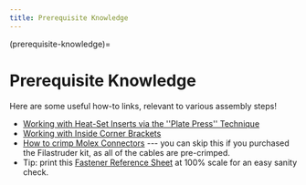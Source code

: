 ```yaml
---
title: Prerequisite Knowledge
---
```


(prerequisite-knowledge)=
# Prerequisite Knowledge

Here are some useful how-to links, relevant to various assembly steps!

* [Working with Heat-Set Inserts via the ''Plate Press'' Technique](https://hackaday.com/2019/02/28/threading-3d-printed-parts-how-to-use-heat-set-inserts/)
* [Working with Inside Corner Brackets](https://jubilee3d.com/index.php?title=Working_with_Inside_Corner_Brackets)
* [How to crimp Molex Connectors](https://www.youtube.com/watch?v=8jcfD1UW8SE) --- you can skip this if you purchased the Filastruder kit, as all of the cables are pre-crimped.
* Tip: print this [Fastener Reference Sheet](https://docs.google.com/viewer?url=https://github.com/machineagency/jubilee/raw/main/frame/assembly_instructions/vitamin_reference_sheet.pdf) at 100% scale for an easy sanity check.

